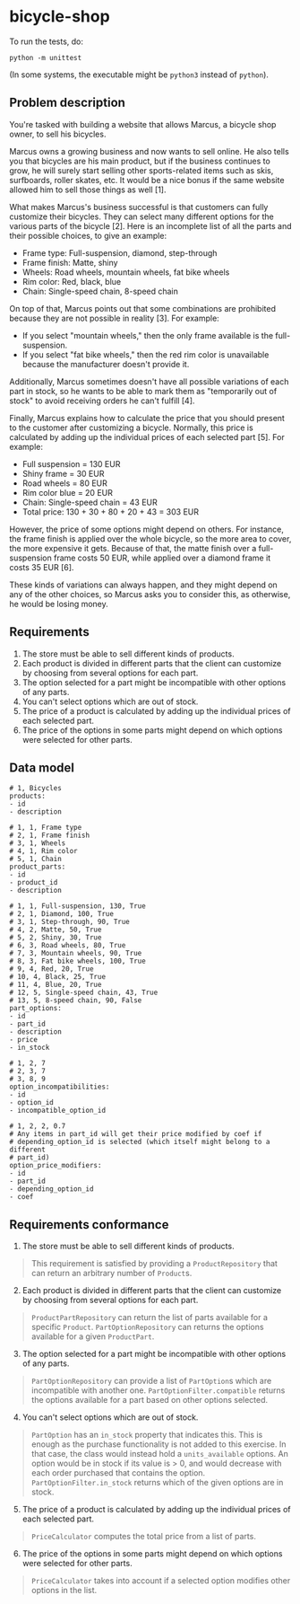 # bicycle-shop

To run the tests, do:

```shell
python -m unittest
```

(In some systems, the executable might be `python3` instead of `python`).

## Problem description

You're tasked with building a website that allows Marcus, a bicycle shop owner, to sell his bicycles.

Marcus owns a growing business and now wants to sell online. He also tells you that bicycles are his main product, but if the business continues to grow, he will surely start selling other sports-related items such as skis, surfboards, roller skates, etc. It would be a nice bonus if the same website allowed him to sell those things as well [1].

What makes Marcus's business successful is that customers can fully customize their bicycles. They can select many different options for the various parts of the bicycle [2]. Here is an incomplete list of all the parts and their possible choices, to give an example:

* Frame type: Full-suspension, diamond, step-through
* Frame finish: Matte, shiny
* Wheels: Road wheels, mountain wheels, fat bike wheels
* Rim color: Red, black, blue
* Chain: Single-speed chain, 8-speed chain

On top of that, Marcus points out that some combinations are prohibited because they are not possible in reality [3]. For example:

* If you select "mountain wheels," then the only frame available is the full-suspension.
* If you select "fat bike wheels," then the red rim color is unavailable because the manufacturer doesn't provide it.

Additionally, Marcus sometimes doesn't have all possible variations of each part in stock, so he wants to be able to mark them as "temporarily out of stock" to avoid receiving orders he can't fulfill [4].

Finally, Marcus explains how to calculate the price that you should present to the customer after customizing a bicycle. Normally, this price is calculated by adding up the individual prices of each selected part [5]. For example:

* Full suspension = 130 EUR
* Shiny frame = 30 EUR
* Road wheels = 80 EUR
* Rim color blue = 20 EUR
* Chain: Single-speed chain = 43 EUR
* Total price: 130 + 30 + 80 + 20 + 43 = 303 EUR

However, the price of some options might depend on others. For instance, the frame finish is applied over the whole bicycle, so the more area to cover, the more expensive it gets. Because of that, the matte finish over a full-suspension frame costs 50 EUR, while applied over a diamond frame it costs 35 EUR [6].

These kinds of variations can always happen, and they might depend on any of the other choices, so Marcus asks you to consider this, as otherwise, he would be losing money.

## Requirements

1. The store must be able to sell different kinds of products.
2. Each product is divided in different parts that the client can customize by choosing from several options for each part.
3. The option selected for a part might be incompatible with other options of any parts.
4. You can't select options which are out of stock.
5. The price of a product is calculated by adding up the individual prices of each selected part.
6. The price of the options in some parts might depend on which options were selected for other parts.

## Data model

```
# 1, Bicycles
products:
- id
- description

# 1, 1, Frame type
# 2, 1, Frame finish
# 3, 1, Wheels
# 4, 1, Rim color
# 5, 1, Chain
product_parts:
- id
- product_id
- description

# 1, 1, Full-suspension, 130, True
# 2, 1, Diamond, 100, True
# 3, 1, Step-through, 90, True
# 4, 2, Matte, 50, True
# 5, 2, Shiny, 30, True
# 6, 3, Road wheels, 80, True
# 7, 3, Mountain wheels, 90, True
# 8, 3, Fat bike wheels, 100, True
# 9, 4, Red, 20, True
# 10, 4, Black, 25, True
# 11, 4, Blue, 20, True
# 12, 5, Single-speed chain, 43, True
# 13, 5, 8-speed chain, 90, False
part_options:
- id
- part_id
- description
- price
- in_stock

# 1, 2, 7
# 2, 3, 7
# 3, 8, 9
option_incompatibilities:
- id
- option_id
- incompatible_option_id

# 1, 2, 2, 0.7
# Any items in part_id will get their price modified by coef if
# depending_option_id is selected (which itself might belong to a different
# part_id)
option_price_modifiers:
- id
- part_id
- depending_option_id
- coef
```

## Requirements conformance

1. The store must be able to sell different kinds of products.

> This requirement is satisfied by providing a `ProductRepository` that can return an arbitrary number of `Product`s.

2. Each product is divided in different parts that the client can customize by choosing from several options for each part.

> `ProductPartRepository` can return the list of parts available for a specific `Product`. `PartOptionRepository` can returns the options available for a given `ProductPart`.

3. The option selected for a part might be incompatible with other options of any parts.

> `PartOptionRepository` can provide a list of `PartOption`s which are incompatible with another one.
> `PartOptionFilter.compatible` returns the options available for a part based on other options selected.

4. You can't select options which are out of stock.

> `PartOption` has an `in_stock` property that indicates this. This is enough as the purchase functionality is not added to this exercise. In that case, the class would instead hold a `units_available` options. An option would be in stock if its value is > 0, and would decrease with each order purchased that contains the option.
> `PartOptionFilter.in_stock` returns which of the given options are in stock.

5. The price of a product is calculated by adding up the individual prices of each selected part.

> `PriceCalculator` computes the total price from a list of parts.

6. The price of the options in some parts might depend on which options were selected for other parts.

> `PriceCalculator` takes into account if a selected option modifies other options in the list.
